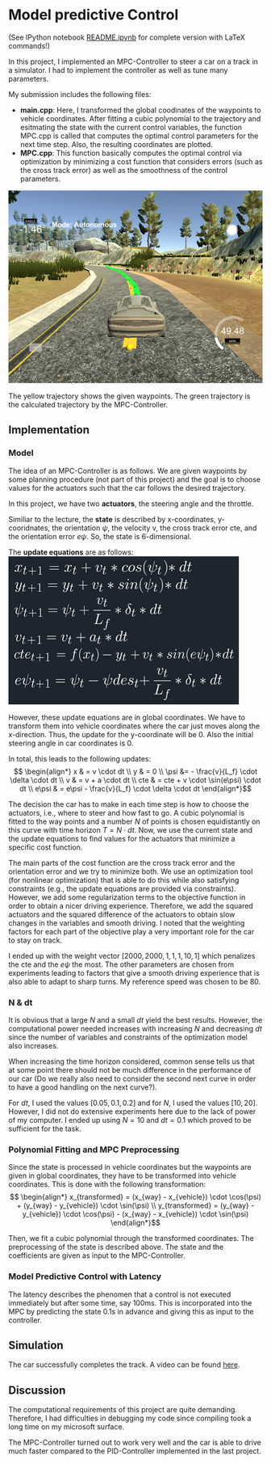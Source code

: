 
# Model predictive Control

(See IPython notebook [README.ipynb](./README.ipynb) for complete version with LaTeX commands!)

In this project, I implemented an MPC-Controller to steer a car on a track in a simulator. I had to implement the controller as well as tune many parameters.

My submission includes the following files:
- __main.cpp__: Here, I transformed the global coodinates of the waypoints to vehicle coordinates. After fitting a cubic polynomial to the trajectory and esitmating the state with the current control variables, the function MPC.cpp is called that computes the optimal control parameters for the next time step. Also, the resulting coordinates are plotted.
- __MPC.cpp__: This function basically computes the optimal control via optimization by minimizing a cost function that considers errors (such as the cross track error) as well as the smoothness of the control parameters.

![alt text](./pic.PNG "MPC-Controller")

The yellow trajectory shows the given waypoints. The green trajectory is the calculated trajectory by the MPC-Controller.

## Implementation

### Model

The idea of an MPC-Controller is as follows. We are given waypoints by some planning procedure (not part of this project) and the goal is to choose values for the actuators such that the car follows the desired trajectory.

In this project, we have two __actuators__, the steering angle and the throttle.

Similiar to the lecture, the __state__ is described by x-coordinates, y-cooridnates, the orientation $\psi$, the velocity v, the cross track error cte, and the orientation error $e\psi$. So, the state is 6-dimensional.

The __update equations__ are as follows:
![alt text](./updateequations2.png "Update equations")

However, these update equations are in global coordinates. We have to transform them into vehicle coordinates where the car just moves along the x-direction. Thus, the update for the y-coordinate will be 0. Also the initial steering angle in car coordinates is 0.

In total, this leads to the following updates:
$$ \begin{align*}
x & = v \cdot dt \\
y & = 0 \\
\psi &= - \frac{v}{L_f} \cdot \delta \cdot dt \\
v & = v + a \cdot dt \\
cte & = cte + v \cdot \sin(e\psi) \cdot dt \\
e\psi & = e\psi - \frac{v}{L_f} \cdot \delta \cdot dt
\end{align*}$$

The decision the car has to make in each time step is how to choose the actuators, i.e., where to steer and how fast to go. A cubic polynomial is fitted to the way points and a number $N$ of points is chosen equidistantly on this curve with time horizon $T = N \cdot dt$. Now, we use the current state and the update equations to find values for the actuators that minimize a specific cost function.

The main parts of the cost function are the cross track error and the orientation error and we try to minimize both. We use an optimization tool (for nonlinear optimization) that is able to do this while also satisfying constraints (e.g., the update equations are provided via constraints). However, we add some regularization terms to the objective function in order to obtain a nicer driving experience. Therefore, we add the squared actuators and the squared difference of the actuators to obtain slow changes in the variables and smooth driving. I noted that the weighting factors for each part of the objective play a very important role for the car to stay on track.

I ended up with the weight vector $[2000, 2000, 1, 1, 1, 10, 1]$ which penalizes the cte and the $e\psi$ the most. The other parameters are chosen from experiments leading to factors that give a smooth driving experience that is also able to adapt to sharp turns. My reference speed was chosen to be 80.

### N & dt

It is obvious that a large $N$ and a small $dt$ yield the best results. However, the computational power needed increases with increasing $N$ and decreasing $dt$ since the number of variables and constraints of the optimization model also increases.

When increasing the time horizon considered, common sense tells us that at some point there should not be much difference in the performance of our car (Do we really also need to consider the second next curve in order to have a good handling on the next curve?).

For $dt$, I used the values $[0.05, 0.1, 0.2]$ and for $N$, I used the values $[10,20]$. However, I did not do extensive experiments here due to the lack of power of my computer. I ended up using $N = 10$ and $dt = 0.1$ which proved to be sufficient for the task.

### Polynomial Fitting and MPC Preprocessing

Since the state is processed in vehicle coordinates but the waypoints are given in global coordinates, they have to be transformed into vehicle coordinates. This is done with the following transformation:
$$ \begin{align*}
x_{transformed} = (x_{way} - x_{vehicle}) \cdot \cos(\psi) + (y_{way} - y_{vehicle}) \cdot \sin(\psi) \\
y_{transformed} = (y_{way} - y_{vehicle}) \cdot \cos(\psi) - (x_{way} - x_{vehicle}) \cdot \sin(\psi) \end{align*}$$

Then, we fit a cubic polynomial through the transformed coordinates. The preprocessing of the state is described above. The state and the coefficients are given as input to the MPC-Controller.

### Model Predictive Control with Latency

The latency describes the phenomen that a control is not executed immediately but after some time, say 100ms. This is incorporated into the MPC by predicting the state 0.1s in advance and giving this as input to the controller.

## Simulation

The car successfully completes the track. A video can be found [here](./video.mp4 "Project Video").

## Discussion

The computational requirements of this project are quite demanding. Therefore, I had difficulties in debugging my code since compiling took a long time on my microsoft surface.

The MPC-Controller turned out to work very well and the car is able to drive much faster compared to the PID-Controller implemented in the last project.
